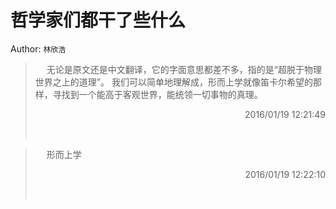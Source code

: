 # 哲学家们都干了些什么 
Author: `林欣浩` 
> &emsp; 
> 无论是原文还是中文翻译，它的字面意思都差不多，指的是“超脱于物理世界之上的道理”。 我们可以简单地理解成，形而上学就像笛卡尔希望的那样，寻找到一个能高于客观世界，能统领一切事物的真理。
> 
> <p align="right"> 2016/01/19 12:21:49 </p>
> &emsp;
> &emsp; 
> 形而上学
> 
> <p align="right"> 2016/01/19 12:22:10 </p>
> &emsp;
